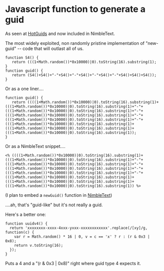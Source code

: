 ﻿# Javascript function to generate a guid

As seen at [HotGuids](https://secretgeek.net/hotGuids/index.htm) and now included in NimbleText.

The most widely exploited, non randomly pristine implementation of "new-guid" -- code that will outlast all of us.

	function S4() {
	   return (((1+Math.random())*0x10000)|0).toString(16).substring(1);
	}
	function guid() {
	   return (S4()+S4()+"-"+S4()+"-"+S4()+"-"+S4()+"-"+S4()+S4()+S4());
	}

Or as a one liner....

	function guid() {
	   return ((((1+Math.random())*0x10000)|0).toString(16).substring(1)+(((1+Math.random())*0x10000)|0).toString(16).substring(1)+"-"+(((1+Math.random())*0x10000)|0).toString(16).substring(1)+"-"+(((1+Math.random())*0x10000)|0).toString(16).substring(1)+"-"+(((1+Math.random())*0x10000)|0).toString(16).substring(1)+"-"+(((1+Math.random())*0x10000)|0).toString(16).substring(1)+(((1+Math.random())*0x10000)|0).toString(16).substring(1)+(((1+Math.random())*0x10000)|0).toString(16).substring(1));
	}

Or as a NimbleText snippet....

	<% ((((1+Math.random())*0x10000)|0).toString(16).substring(1)+(((1+Math.random())*0x10000)|0).toString(16).substring(1)+"-"+(((1+Math.random())*0x10000)|0).toString(16).substring(1)+"-"+(((1+Math.random())*0x10000)|0).toString(16).substring(1)+"-"+(((1+Math.random())*0x10000)|0).toString(16).substring(1)+"-"+(((1+Math.random())*0x10000)|0).toString(16).substring(1)+(((1+Math.random())*0x10000)|0).toString(16).substring(1)+(((1+Math.random())*0x10000)|0).toString(16).substring(1)) %>

(I plan to embed a `newGuid()` function in [NimbleText](https://nimbleText.com))

....ah, that's "guid-like" but it's not really a guid.

Here's a better one:

	function uuidv4() {
	  return 'xxxxxxxx-xxxx-4xxx-yxxx-xxxxxxxxxxxx'.replace(/[xy]/g, function(c) {
		var r = Math.random() * 16 | 0, v = c == 'x' ? r : (r & 0x3 | 0x8);
		return v.toString(16);
	  });
	}

Puts a 4 and a "(r & 0x3 | 0x8)" right where guid type 4 expects it.